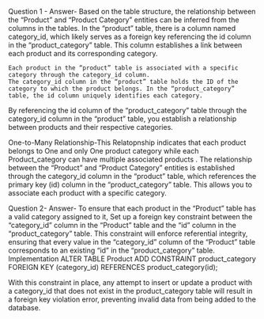 Question 1 -
Answer- Based on the  table structure, the relationship between the “Product” and “Product Category” entities can be inferred from the columns in the tables.
        In the “product” table, there is  a column named category_id, which likely serves as a foreign key referencing the id column in the “product_category” table. This column establishes a link between each 
       product and its corresponding category.
       
    Each product in the “product” table is associated with a specific category through the category_id column. 
    The category_id column in the “product” table holds the ID of the category to which the product belongs. In the “product_category” table, the id column uniquely identifies each category.
    
By referencing the id column of the “product_category” table through the category_id column in the “product” table, you establish a relationship between products and their respective categories.

 One-to-Many Relationship-This Relatopnship indicates that each product belongs to One and only One product category while each Product_category can have multiple associated products .
  The relationship between the “Product” and “Product Category” entities is established through the category_id column in the “product” table, which references the primary key (id) column in the “product_category” table. This allows you to associate each product with a specific category.


 Question 2-
 Answer- To ensure that each product in the “Product” table has a valid category assigned to it, Set up a foreign key constraint between the “category_id” column in the “Product” table and the “id” column in the “product_category” table. This constraint will enforce referential integrity, ensuring that every value in the “category_id” column of the “Product” table corresponds to an existing “id” in the “product_category” table.
Implementation
ALTER TABLE Product
ADD CONSTRAINT product_category
FOREIGN KEY (category_id)
REFERENCES product_category(id);

With this constraint in place, any attempt to insert or update a product with a category_id that does not exist in the product_category table will result in a foreign key violation error,
preventing invalid data from being added to the database.
